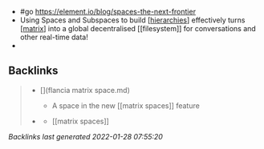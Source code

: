 - #go https://element.io/blog/spaces-the-next-frontier
- Using Spaces and Subspaces to build [[hierarchies]] effectively turns [[matrix]] into a global decentralised [[filesystem]] for conversations and other real-time data!
- 

[//begin]: # "Autogenerated link references for markdown compatibility"
[hierarchies]: hierarchies.md "hierarchies"
[matrix]: matrix.md "matrix"
[//end]: # "Autogenerated link references"

## Backlinks

> - [](flancia matrix space.md)
>   - A space in the new [[matrix spaces]] feature
>    
> - [](2021-05-17.md)
>   - [[matrix spaces]]

_Backlinks last generated 2022-01-28 07:55:20_
